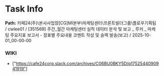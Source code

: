 # Task Info

**Path:** 카페24(주)\본사사업장\[CG]MI본부\마케팅센터\프론트빌더그룹\플로우기획팀 / cwlee01 / [351569] 주간_월간 마케팅센터 실적 데이터 분석 및 보고 _ 루커 _ 마케팅 주요지표 보고서 - 장표별 주요내용 코멘트 작성 및 슬랙 발송(보고) / 2025-10-01_00-00-00

### WIKI
- ["https://cafe24corp.slack.com/archives/C06BU0BKY5D/p1752544090941919"]

